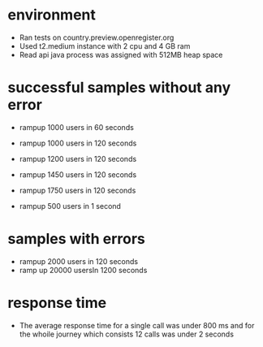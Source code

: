 # environment

- Ran tests on country.preview.openregister.org
- Used t2.medium instance with 2 cpu and 4 GB ram
- Read api java process was assigned with 512MB heap space

# successful samples without any error


- rampup 1000 users in 60 seconds

- rampup 1000 users in 120 seconds

- rampup 1200 users in 120 seconds

- rampup 1450 users in 120 seconds

- rampup 1750 users in 120 seconds

- rampup 500 users in 1 second

# samples with errors

- rampup 2000 users in 120 seconds
- ramp up 20000 usersIn 1200 seconds

# response time 

- The average response time for a single call was under 800 ms and for the whoile journey which consists 12 calls was under 2 seconds


